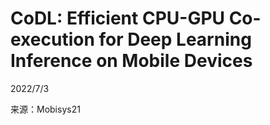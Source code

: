 # CoDL: Efficient CPU-GPU Co-execution for Deep Learning Inference on Mobile Devices   

2022/7/3  

来源：Mobisys21  


